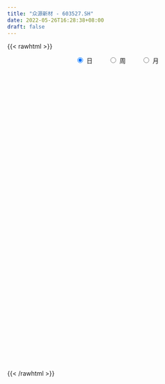 ```yaml
---
title: "众源新材 - 603527.SH"
date: 2022-05-26T16:28:38+08:00
draft: false
---
```

{{< rawhtml >}}
    <div style="text-align: center">
        <label style="padding: 1rem;"><input style="margin-right: .5rem" type="radio" name="period" value="D" checked onclick="period_change(this)">日</label>
        <label style="padding: 1rem;"><input style="margin-right: .5rem" type="radio" name="period" value="W" onclick="period_change(this)">周</label>
        <label style="padding: 1rem;"><input style="margin-right: .5rem" type="radio" name="period" value="M" onclick="period_change(this)">月</label>
    </div>
    <div id="chart" style="height: 700px;"></div> 
    <script type="text/javascript">
        const D_v = [52830.19,39964.99,31511.24,36178.96,30302.76,21988.88,21786.96,30951.12,28144.16,32013.0,32954.52,20222.88,16356.6,26072.91,25295.89,33627.58,30840.26,15581.76,13437.9,19032.56,15474.36,8182.0,11630.74,19261.76,12599.54,20991.8,15519.6,7707.52,12152.4,14955.76,11901.24,10673.36,11030.48,8835.44,11874.08,14101.0,15501.08,18373.96,30221.56,22664.36,12660.28,12856.88,16614.64,20317.08,16883.08,12968.68,66713.92,36317.8,53151.2,54293.44,55566.52,35598.32,34070.36,48028.52,48496.53,30883.36,26079.36,25188.24,60433.92,37466.82,42087.04,40168.64,62800.38,54423.63,182119.54,229432.82,102371.8,150239.46,182241.47,152955.19,130537.0,105934.6,121243.39,133792.81,129722.12,80318.46,108702.71,85307.58,74972.18,65989.21,51411.87,50998.95,47973.68,67202.93,76804.95,89525.04,95681.32,69332.24,73927.81,78787.63,68498.84,37110.16,56338.96,28925.6,29837.2,24624.84,22370.1,23557.29,24665.13,31184.96,57261.72,36865.66,43474.68,104857.86,110376.32,129212.68,99798.91,70972.04,62195.02,74702.14,68692.08,53282.2,52264.38,54906.52,36784.92,37986.6,46980.6,59995.74,81048.7,70356.47,80287.26,71989.47,63257.82,64675.69,43822.04,78664.62,196230.84,110211.88,89015.39,58654.06,79750.88,63054.28,59492.28,62373.93,57631.8,44782.39,68798.88,64567.0,69756.61,89427.64,103082.1,95662.93,154062.48,81929.58,62097.2,52907.06,54259.83,43247.2,26703.15,52041.8,49569.92,52168.08,24552.96,20587.56,25239.68,18390.2,30810.32,28890.64,47928.48,30318.86,60930.88,44220.98,26169.32,23431.24,32749.2,29564.77,31430.08,30375.0,54092.3,31649.15,26907.22,29541.68,22510.32,31318.59,26120.6,20294.92,19002.2,26009.27,17292.07,21209.16,19489.64,20277.64,16325.24,18288.16,22822.88,19840.32,39994.52,29892.6,23107.08,37226.28,26480.56,24201.98,17892.02,22030.6,16598.81,21756.84,31710.49,29033.41,30681.79,22361.84,19679.4,26674.48,39475.9,32314.63,22964.6,45722.84,74904.92,135535.22,113741.26,73948.43,55965.9,46841.12,64616.0,39132.47,26007.2,25356.68,24436.74,32714.47,26970.72,29150.4,37676.2,30395.18,23147.52,21389.4,19534.0,20101.0,24936.8,25163.28,29797.02,38745.42,44374.82,72264.02,32084.72,30515.94,24300.44,19835.5,14373.84,18661.39,29542.8,21806.0,20748.6,24831.6,32069.6,48162.36,35001.03,31322.58,27360.7,96024.62,114621.06,204361.39]
const D_histogram = [0.0,-0.0098662108,-0.0241386186,-0.0477723943,-0.0543427556,-0.0577716924,-0.053980734,-0.0451275309,-0.040859123,-0.0408330692,-0.0273433428,-0.0177702211,-0.0185097556,-0.0071441309,0.0032201344,-0.0025527447,-0.016906332,-0.0170847761,-0.0183368308,-0.0214052018,-0.0291548475,-0.0324863824,-0.0302983909,-0.0315760533,-0.0298836702,-0.0163437171,-0.0041808431,0.0014875307,0.0059118071,0.0055584267,-0.0002916746,0.0007396959,-0.0046162988,-0.0061731397,0.0035091028,0.014085128,0.0246348435,0.0251776906,0.0387503908,0.0434293863,0.0465676068,0.039088255,0.034012788,0.031257985,0.0244021792,0.0202830244,0.0299317022,0.037629161,0.046741421,0.0592833038,0.0462894592,0.0191104156,0.0150795837,0.0269789804,0.0413046966,0.0425342116,0.0441560495,0.0352061048,0.0444163936,0.04815799,0.0494168396,0.0520679952,0.0628391271,0.0717377081,0.1263767869,0.1220829001,0.1208306337,0.1375421669,0.1730793126,0.170620811,0.1584718747,0.1373977738,0.1221531575,0.1354805782,0.1544515292,0.1480822807,0.0933051815,0.0740253113,0.0353019075,0.0007192779,-0.0238216558,-0.0507344881,-0.0632230296,-0.0714942734,-0.0646491872,-0.0960787381,-0.0751945951,-0.0893766057,-0.0770460907,-0.058581812,-0.0702543119,-0.1038028057,-0.1534453852,-0.1795717229,-0.1979354532,-0.1862542415,-0.1709391941,-0.1537597639,-0.1384635518,-0.1292118621,-0.0782777125,-0.0431168536,0.0023085346,0.0949344996,0.1457727197,0.2043276768,0.1853692686,0.1765681224,0.1691953643,0.1226795515,0.0394039533,-0.0269877844,-0.0498479907,-0.0929064787,-0.1217584159,-0.1280331349,-0.1495623573,-0.1216325572,-0.0651405274,-0.0210773591,0.0404519917,0.085839059,0.1066506972,0.0832003151,0.0743306803,0.1336971171,0.1967608635,0.2058465656,0.1857831397,0.1518240226,0.1337425593,0.1056109213,0.0642772747,0.0342070908,0.0189555037,-0.0200368353,-0.0155197637,-0.0421094385,-0.100465457,-0.0628504,-0.078879218,-0.0124157822,0.0428757485,0.0500057866,0.0233343269,0.0074733455,-0.0401984375,-0.0633152827,-0.0778158073,-0.1009945861,-0.1106495206,-0.1479690246,-0.1534285605,-0.1426608847,-0.1394731803,-0.1302536494,-0.1305735904,-0.123424637,-0.0954270346,-0.07249824,-0.1000701545,-0.0875624584,-0.0754126464,-0.0545709851,-0.0561487624,-0.0746886092,-0.0658184594,-0.0794842547,-0.1076348076,-0.1468955846,-0.1657042092,-0.1459326754,-0.1427228945,-0.1434761543,-0.1532327988,-0.1421235634,-0.1181880531,-0.0753221794,-0.0358002213,-0.0034914407,-0.00115516,0.0185490597,0.0280507429,0.050608866,0.0725476735,0.0884113767,0.1194410508,0.1299340148,0.1417186769,0.1346097802,0.1438745956,0.1438197653,0.1363478154,0.1318128436,0.120300232,0.0997338057,0.0774768837,0.0326356791,-0.0078302907,-0.0265222726,-0.0461617541,-0.0796512472,-0.1380215234,-0.14543266,-0.1276949596,-0.059797355,0.0329830443,0.1639451786,0.1933777469,0.1684473352,0.1516498753,0.1267258137,0.0914653694,0.0657634883,0.0378562162,0.0199563024,0.0104788736,-0.0251553977,-0.0564965363,-0.1152711697,-0.1428606709,-0.1453731796,-0.1348383176,-0.1407680404,-0.1332390947,-0.1104795913,-0.1016427901,-0.1230280897,-0.1456874356,-0.2014105086,-0.2538321202,-0.2545645441,-0.2529385934,-0.1955449052,-0.1489199513,-0.118028914,-0.0839654368,-0.0507586516,-0.0097072798,0.017244917,0.0464224847,0.072851495,0.1078891161,0.1487478507,0.1863899642,0.2208750876,0.2423081194,0.2551353551,0.3157511818,0.2977489967]
const D_fast = [0.0,-0.0123327635,-0.032639826,-0.0682167002,-0.0883727504,-0.1062446103,-0.1159488354,-0.1183775151,-0.1243238879,-0.1345061015,-0.1278522107,-0.1227216442,-0.1280886176,-0.1185090256,-0.1073397268,-0.113750792,-0.1323309623,-0.1367806005,-0.1426168628,-0.1510365343,-0.1660748919,-0.1775280223,-0.1829146285,-0.1920863043,-0.1978648388,-0.188410815,-0.1772931517,-0.1712528953,-0.1653506671,-0.1643144408,-0.1702374608,-0.1690211663,-0.1755312357,-0.1786313615,-0.1680718434,-0.1539745361,-0.1372661097,-0.13042884,-0.1071685421,-0.0916322,-0.0768520779,-0.0745593659,-0.0711316358,-0.0660719426,-0.0668272036,-0.0658756023,-0.048743999,-0.03163925,-0.0108416346,0.0165210741,0.0150995943,-0.0073018454,-0.0075627813,0.0110813604,0.0357332507,0.0475963187,0.0602571689,0.0601087504,0.0804231377,0.0962042315,0.109817291,0.1254854454,0.1519663591,0.1787993671,0.2650326427,0.2912594809,0.3202148729,0.3713119478,0.4501189217,0.4903156229,0.5177846552,0.5310599978,0.5463536708,0.5935512361,0.6511350694,0.681786391,0.6503355872,0.6495620448,0.6196641179,0.5852613078,0.5547649601,0.5151685058,0.4868742069,0.4607293948,0.4514121842,0.3959629487,0.3980484429,0.3615222809,0.3545912733,0.3584100989,0.329174021,0.2696748259,0.1816709,0.1106516316,0.042804038,0.0079216894,-0.0194980617,-0.0407585726,-0.0600782483,-0.0831295242,-0.0517648028,-0.0273831572,0.0186193646,0.1349789545,0.2222603545,0.3318972308,0.3592811398,0.3946220242,0.4295481071,0.4137021823,0.3402775724,0.2671388886,0.2318166847,0.1655315769,0.1062400357,0.067957033,0.0090372214,0.0065588821,0.04676578,0.0855596085,0.1572019573,0.2240487894,0.2715231019,0.2688727985,0.2785858338,0.3713765499,0.4836305121,0.5441778556,0.5705602147,0.5745571033,0.5899112797,0.5881823721,0.5629180442,0.5413996329,0.5308869217,0.486885374,0.4875225047,0.4504054702,0.3669330875,0.3888355444,0.3530869219,0.4164464122,0.48245688,0.5020883647,0.4812504868,0.4672578418,0.4095364493,0.3705907835,0.336636307,0.2882088818,0.2508915671,0.1765798069,0.1327631309,0.1078655856,0.0761849949,0.0528411134,0.0198777748,-0.003829431,0.0003114127,0.0051156473,-0.0474738058,-0.0568567243,-0.0635600739,-0.0563611589,-0.0719761268,-0.1091881258,-0.1167725909,-0.1503094499,-0.2053687048,-0.2813533779,-0.3415880547,-0.3582996899,-0.3907706326,-0.4273929309,-0.4754577752,-0.4998794306,-0.5054909335,-0.4814556047,-0.4508837019,-0.4194477815,-0.4174002908,-0.3930588062,-0.3765444373,-0.3413340977,-0.3012583718,-0.2632918245,-0.2024018877,-0.15942542,-0.1122110886,-0.0856675403,-0.040434076,-0.004533965,0.022081039,0.0504992781,0.0690617245,0.0734287496,0.0705410485,0.0338587637,-0.0085647788,-0.0338873288,-0.0650672488,-0.1184695537,-0.2113452108,-0.2551145124,-0.2693005519,-0.216352286,-0.1153261257,0.0566223033,0.1343993084,0.1515807304,0.1726957394,0.1794531312,0.1670590292,0.1577980202,0.1393548021,0.126443964,0.1195862536,0.0776631329,0.0321978602,-0.0553945656,-0.1186992346,-0.1575550381,-0.1807297555,-0.2218514885,-0.2476323165,-0.2524927108,-0.2690666071,-0.3212089292,-0.380290134,-0.4863658342,-0.6022454758,-0.6666190358,-0.7282277333,-0.7197202715,-0.7103253054,-0.7089414966,-0.6958693787,-0.6753522563,-0.6367277045,-0.6054642784,-0.5646810895,-0.5200392055,-0.4580293054,-0.3799836081,-0.2957440036,-0.2060401083,-0.1240300466,-0.0474189721,0.09213465,0.1485697141]
const D_slow = [0.0,-0.0024665527,-0.0085012074,-0.0204443059,-0.0340299948,-0.0484729179,-0.0619681014,-0.0732499842,-0.0834647649,-0.0936730322,-0.1005088679,-0.1049514232,-0.1095788621,-0.1113648948,-0.1105598612,-0.1111980473,-0.1154246303,-0.1196958244,-0.124280032,-0.1296313325,-0.1369200444,-0.14504164,-0.1526162377,-0.160510251,-0.1679811686,-0.1720670979,-0.1731123086,-0.172740426,-0.1712624742,-0.1698728675,-0.1699457862,-0.1697608622,-0.1709149369,-0.1724582218,-0.1715809461,-0.1680596641,-0.1619009532,-0.1556065306,-0.1459189329,-0.1350615863,-0.1234196846,-0.1136476209,-0.1051444239,-0.0973299276,-0.0912293828,-0.0861586267,-0.0786757012,-0.0692684109,-0.0575830557,-0.0427622297,-0.0311898649,-0.026412261,-0.0226423651,-0.01589762,-0.0055714458,0.0050621071,0.0161011194,0.0249026456,0.036006744,0.0480462415,0.0604004514,0.0734174502,0.089127232,0.107061659,0.1386558557,0.1691765808,0.1993842392,0.2337697809,0.2770396091,0.3196948118,0.3593127805,0.393662224,0.4242005133,0.4580706579,0.4966835402,0.5337041103,0.5570304057,0.5755367335,0.5843622104,0.5845420299,0.5785866159,0.5659029939,0.5500972365,0.5322236682,0.5160613714,0.4920416868,0.4732430381,0.4508988866,0.4316373639,0.4169919109,0.399428333,0.3734776315,0.3351162852,0.2902233545,0.2407394912,0.1941759308,0.1514411323,0.1130011913,0.0783853034,0.0460823379,0.0265129097,0.0157336964,0.01631083,0.0400444549,0.0764876348,0.127569554,0.1739118712,0.2180539018,0.2603527429,0.2910226308,0.3008736191,0.294126673,0.2816646753,0.2584380556,0.2279984517,0.1959901679,0.1585995786,0.1281914393,0.1119063075,0.1066369677,0.1167499656,0.1382097304,0.1648724047,0.1856724834,0.2042551535,0.2376794328,0.2868696486,0.33833129,0.384777075,0.4227330806,0.4561687205,0.4825714508,0.4986407695,0.5071925421,0.5119314181,0.5069222092,0.5030422683,0.4925149087,0.4673985445,0.4516859445,0.4319661399,0.4288621944,0.4395811315,0.4520825782,0.4579161599,0.4597844963,0.4497348869,0.4339060662,0.4144521144,0.3892034679,0.3615410877,0.3245488315,0.2861916914,0.2505264702,0.2156581752,0.1830947628,0.1504513652,0.119595206,0.0957384473,0.0776138873,0.0525963487,0.0307057341,0.0118525725,-0.0017901738,-0.0158273644,-0.0344995167,-0.0509541315,-0.0708251952,-0.0977338971,-0.1344577933,-0.1758838456,-0.2123670144,-0.2480477381,-0.2839167766,-0.3222249763,-0.3577558672,-0.3873028805,-0.4061334253,-0.4150834806,-0.4159563408,-0.4162451308,-0.4116078659,-0.4045951802,-0.3919429637,-0.3738060453,-0.3517032011,-0.3218429384,-0.2893594347,-0.2539297655,-0.2202773205,-0.1843086716,-0.1483537303,-0.1142667764,-0.0813135655,-0.0512385075,-0.0263050561,-0.0069358352,0.0012230846,-0.0007344881,-0.0073650562,-0.0189054947,-0.0388183065,-0.0733236874,-0.1096818524,-0.1416055923,-0.156554931,-0.14830917,-0.1073228753,-0.0589784386,-0.0168666048,0.0210458641,0.0527273175,0.0755936598,0.0920345319,0.101498586,0.1064876616,0.10910738,0.1028185306,0.0886943965,0.0598766041,0.0241614363,-0.0121818585,-0.0458914379,-0.0810834481,-0.1143932217,-0.1420131196,-0.1674238171,-0.1981808395,-0.2346026984,-0.2849553255,-0.3484133556,-0.4120544916,-0.47528914,-0.5241753663,-0.5614053541,-0.5909125826,-0.6119039418,-0.6245936047,-0.6270204247,-0.6227091954,-0.6111035742,-0.5928907005,-0.5659184215,-0.5287314588,-0.4821339678,-0.4269151959,-0.366338166,-0.3025543272,-0.2236165318,-0.1491792826]
const D_data = [['2021-05-17', 8.1532, 8.4237, 7.9793, 8.501],['2021-05-18', 8.3754, 8.2691, 8.1629, 8.4334],['2021-05-19', 8.1629, 8.1339, 8.0276, 8.2112],['2021-05-20', 8.0663, 7.8827, 7.8151, 8.0663],['2021-05-21', 7.8924, 7.9697, 7.8634, 8.0663],['2021-05-24', 7.9214, 7.931, 7.8538, 8.018],['2021-05-25', 7.931, 7.9697, 7.8731, 7.9987],['2021-05-26', 7.931, 8.018, 7.8827, 8.047],['2021-05-27', 7.9793, 7.9504, 7.9407, 8.0856],['2021-05-28', 8.018, 7.8634, 7.8151, 8.0953],['2021-05-31', 7.8248, 8.0276, 7.8151, 8.047],['2021-06-01', 8.0566, 8.0083, 7.9504, 8.0566],['2021-06-02', 7.9697, 7.8731, 7.8248, 7.9697],['2021-06-03', 7.9117, 8.0276, 7.8441, 8.047],['2021-06-04', 7.9793, 8.0566, 7.9021, 8.0566],['2021-06-07', 8.1747, 7.8512, 7.8022, 8.2237],['2021-06-08', 7.8512, 7.665, 7.6258, 7.8512],['2021-06-09', 7.6454, 7.7728, 7.6356, 7.7826],['2021-06-10', 7.7728, 7.7238, 7.6944, 7.8218],['2021-06-11', 7.7238, 7.6552, 7.6356, 7.7924],['2021-06-15', 7.6944, 7.5278, 7.4886, 7.7042],['2021-06-16', 7.4886, 7.5082, 7.469, 7.567],['2021-06-17', 7.5082, 7.5278, 7.469, 7.6062],['2021-06-18', 7.4984, 7.4396, 7.3121, 7.4984],['2021-06-21', 7.3906, 7.4298, 7.3611, 7.469],['2021-06-22', 7.4592, 7.5768, 7.4592, 7.6356],['2021-06-23', 7.6356, 7.5964, 7.518, 7.6356],['2021-06-24', 7.5768, 7.5376, 7.518, 7.6258],['2021-06-25', 7.5768, 7.5278, 7.4298, 7.5768],['2021-06-28', 7.4788, 7.4592, 7.42, 7.5474],['2021-06-29', 7.4788, 7.3513, 7.3219, 7.4788],['2021-06-30', 7.3023, 7.4004, 7.3023, 7.4494],['2021-07-01', 7.4102, 7.2827, 7.2729, 7.4592],['2021-07-02', 7.3121, 7.2827, 7.2631, 7.3611],['2021-07-05', 7.2925, 7.42, 7.2925, 7.4396],['2021-07-06', 7.42, 7.469, 7.3808, 7.4984],['2021-07-07', 7.4984, 7.518, 7.4396, 7.5376],['2021-07-08', 7.4984, 7.42, 7.3906, 7.5572],['2021-07-09', 7.4396, 7.6258, 7.3611, 7.6454],['2021-07-12', 7.6062, 7.5768, 7.567, 7.7434],['2021-07-13', 7.5768, 7.5964, 7.5474, 7.6258],['2021-07-14', 7.5964, 7.469, 7.469, 7.6062],['2021-07-15', 7.4494, 7.4788, 7.3023, 7.5082],['2021-07-16', 7.4984, 7.4984, 7.4396, 7.616],['2021-07-19', 7.4886, 7.4298, 7.3808, 7.5572],['2021-07-20', 7.3611, 7.4396, 7.3317, 7.4494],['2021-07-21', 7.4396, 7.6356, 7.4396, 7.8316],['2021-07-22', 7.6552, 7.6748, 7.5572, 7.7336],['2021-07-23', 7.6846, 7.763, 7.6454, 7.9198],['2021-07-26', 7.7042, 7.9002, 7.665, 7.91],['2021-07-27', 7.9002, 7.616, 7.567, 8.0277],['2021-07-28', 7.616, 7.3513, 7.1945, 7.616],['2021-07-29', 7.42, 7.567, 7.4102, 7.6356],['2021-07-30', 7.518, 7.8022, 7.518, 7.8414],['2021-08-02', 7.8316, 7.9297, 7.7042, 7.9689],['2021-08-03', 7.9493, 7.8414, 7.7924, 7.9591],['2021-08-04', 7.8414, 7.8904, 7.812, 7.9002],['2021-08-05', 7.8904, 7.7728, 7.6944, 7.8904],['2021-08-06', 7.7728, 8.0375, 7.7434, 8.0375],['2021-08-09', 7.9591, 8.0473, 7.9493, 8.0865],['2021-08-10', 7.9983, 8.0767, 7.9591, 8.1355],['2021-08-11', 8.0179, 8.1551, 8.0179, 8.2041],['2021-08-12', 8.1355, 8.3511, 8.1061, 8.4491],['2021-08-13', 8.2923, 8.4491, 8.2433, 8.4687],['2021-08-16', 8.753, 9.2921, 8.7432, 9.2921],['2021-08-17', 9.1157, 8.8118, 8.5472, 9.2137],['2021-08-18', 8.7236, 8.9588, 8.6844, 9.0765],['2021-08-19', 8.7824, 9.3607, 8.6746, 9.5862],['2021-08-20', 9.2627, 9.8998, 8.8804, 10.0272],['2021-08-23', 9.9488, 9.694, 9.4489, 9.9782],['2021-08-24', 9.5666, 9.7136, 9.5077, 10.1449],['2021-08-25', 9.6156, 9.6842, 9.4881, 10.086],['2021-08-26', 9.6254, 9.8214, 9.5666, 10.1056],['2021-08-27', 9.7626, 10.3409, 9.6842, 10.4585],['2021-08-30', 10.1253, 10.684, 10.0174, 10.8212],['2021-08-31', 10.4781, 10.5957, 10.2625, 10.6545],['2021-09-01', 10.4977, 9.9978, 9.9194, 10.8702],['2021-09-02', 9.9292, 10.3899, 9.8802, 10.6349],['2021-09-03', 10.3605, 10.1155, 10.0174, 10.7526],['2021-09-06', 9.9978, 10.0664, 9.8802, 10.4585],['2021-09-07', 10.2233, 10.1056, 9.8998, 10.2233],['2021-09-08', 10.1449, 9.988, 9.8802, 10.1841],['2021-09-09', 9.988, 10.0958, 9.8998, 10.1449],['2021-09-10', 10.0958, 10.1155, 9.9292, 10.2625],['2021-09-13', 10.1449, 10.3213, 10.0174, 10.5075],['2021-09-14', 10.2233, 9.7822, 9.5175, 10.2233],['2021-09-15', 9.7626, 10.4095, 9.5862, 10.5075],['2021-09-16', 10.4095, 9.988, 9.9194, 10.5075],['2021-09-17', 9.8802, 10.3115, 9.7822, 10.4683],['2021-09-22', 10.3017, 10.4781, 10.1449, 10.684],['2021-09-23', 10.4781, 10.1253, 9.9782, 10.6545],['2021-09-24', 10.1449, 9.7136, 9.7136, 10.1743],['2021-09-27', 9.7234, 9.2333, 8.9686, 9.7724],['2021-09-28', 9.3509, 9.2333, 9.0569, 9.3999],['2021-09-29', 9.0961, 9.0961, 8.9588, 9.3607],['2021-09-30', 9.0569, 9.3313, 9.0569, 9.3901],['2021-10-08', 9.4587, 9.3313, 9.2823, 9.6058],['2021-10-11', 9.5862, 9.3313, 9.0961, 9.6058],['2021-10-12', 9.3999, 9.2921, 9.0569, 9.4881],['2021-10-13', 9.1745, 9.1843, 8.9, 9.3509],['2021-10-14', 9.2333, 9.792, 9.0471, 9.8998],['2021-10-15', 9.8312, 9.7822, 9.5666, 9.9782],['2021-10-18', 9.7528, 10.1155, 9.6058, 10.2037],['2021-10-19', 9.9684, 11.125, 9.9586, 11.125],['2021-10-20', 10.8996, 11.0956, 10.7036, 11.174],['2021-10-21', 11.0368, 11.6445, 10.929, 11.9778],['2021-10-22', 11.5171, 10.9584, 10.88, 11.6543],['2021-10-25', 10.8702, 11.1838, 10.8702, 11.2819],['2021-10-26', 11.3701, 11.3309, 11.076, 11.4779],['2021-10-27', 11.174, 10.8506, 10.7232, 11.2623],['2021-10-28', 10.9976, 10.1449, 10.1351, 10.9976],['2021-10-29', 10.1841, 9.9978, 9.9096, 10.4683],['2021-11-01', 10.0566, 10.3115, 9.8508, 10.3899],['2021-11-02', 10.3115, 9.8606, 9.7136, 10.3213],['2021-11-03', 9.7626, 9.792, 9.6058, 9.9292],['2021-11-04', 9.792, 9.9096, 9.7528, 10.0272],['2021-11-05', 9.9292, 9.5567, 9.5469, 9.939],['2021-11-08', 9.5077, 10.1056, 9.5077, 10.1351],['2021-11-09', 10.0468, 10.6349, 10.037, 10.6349],['2021-11-10', 10.5663, 10.733, 10.4095, 10.831],['2021-11-11', 10.8114, 11.2623, 10.684, 11.2917],['2021-11-12', 11.2623, 11.4191, 11.1936, 11.5563],['2021-11-15', 11.5367, 11.3897, 11.125, 11.6543],['2021-11-16', 11.5857, 10.929, 10.8702, 11.6249],['2021-11-17', 11.1446, 11.1152, 10.88, 11.2819],['2021-11-18', 11.1152, 12.2228, 11.0074, 12.2228],['2021-11-19', 12.4973, 12.7717, 11.7524, 12.9384],['2021-11-22', 12.5169, 12.4973, 12.1542, 12.6443],['2021-11-23', 12.5071, 12.3111, 12.213, 12.7227],['2021-11-24', 12.3209, 12.1836, 12.0562, 12.4581],['2021-11-25', 12.164, 12.4189, 12.164, 12.8502],['2021-11-26', 12.3307, 12.3307, 12.2522, 12.7815],['2021-11-29', 11.8504, 12.115, 11.8504, 12.5071],['2021-11-30', 12.1934, 12.1738, 12.0562, 12.6247],['2021-12-01', 12.1444, 12.3307, 11.7425, 12.3503],['2021-12-02', 12.2424, 11.9582, 11.9092, 12.3797],['2021-12-03', 12.0856, 12.4679, 11.8112, 12.6737],['2021-12-06', 12.4483, 12.066, 11.9484, 12.5953],['2021-12-07', 12.1738, 11.4485, 11.1642, 12.1738],['2021-12-08', 11.5269, 12.5953, 11.3701, 12.5953],['2021-12-09', 12.958, 11.9876, 11.8798, 12.958],['2021-12-10', 11.968, 13.1834, 11.6837, 13.1834],['2021-12-13', 13.1246, 13.4481, 12.8698, 13.5363],['2021-12-14', 13.3304, 13.1148, 12.8894, 13.4775],['2021-12-15', 12.9482, 12.7325, 12.6345, 13.2324],['2021-12-16', 12.7913, 12.8305, 12.6443, 13.154],['2021-12-17', 12.8305, 12.3111, 12.2718, 13.0364],['2021-12-20', 12.3111, 12.4483, 12.0072, 12.5855],['2021-12-21', 12.3601, 12.4581, 12.213, 12.5071],['2021-12-22', 12.4091, 12.2326, 12.1542, 12.9384],['2021-12-23', 12.115, 12.2816, 11.8308, 12.4973],['2021-12-24', 12.2718, 11.7524, 11.6935, 12.2718],['2021-12-27', 11.8308, 11.9582, 11.6053, 12.017],['2021-12-28', 12.1052, 12.0954, 11.8112, 12.1052],['2021-12-29', 12.0954, 11.9582, 11.9092, 12.213],['2021-12-30', 11.9582, 11.9876, 11.919, 12.1444],['2021-12-31', 11.9778, 11.8112, 11.7229, 12.0562],['2022-01-04', 11.8112, 11.8406, 11.6641, 12.0268],['2022-01-05', 11.8406, 12.1248, 11.7229, 12.2326],['2022-01-06', 12.1052, 12.1444, 11.821, 12.164],['2022-01-07', 12.1444, 11.4387, 11.2917, 12.5365],['2022-01-10', 11.3603, 11.8308, 11.1936, 11.9484],['2022-01-11', 11.8896, 11.8308, 11.7131, 11.9386],['2022-01-12', 11.9386, 11.9778, 11.7229, 12.1248],['2022-01-13', 11.9778, 11.7033, 11.6151, 12.1052],['2022-01-14', 11.6641, 11.3799, 11.3309, 11.7327],['2022-01-17', 11.3015, 11.6347, 11.3015, 11.8308],['2022-01-18', 11.6347, 11.2721, 11.2231, 11.7622],['2022-01-19', 11.2623, 10.8898, 10.7428, 11.3701],['2022-01-20', 10.929, 10.4487, 10.3899, 11.0662],['2022-01-21', 10.2625, 10.3997, 10.1547, 10.5663],['2022-01-24', 10.5565, 10.733, 10.3017, 10.8114],['2022-01-25', 10.5565, 10.4389, 10.3703, 10.8114],['2022-01-26', 10.3605, 10.2429, 10.0958, 10.4781],['2022-01-27', 10.2429, 9.939, 9.8802, 10.3801],['2022-01-28', 10.1056, 10.037, 9.8214, 10.2919],['2022-02-07', 10.2919, 10.1351, 10.0762, 10.3703],['2022-02-08', 10.1645, 10.4193, 10.0958, 10.4389],['2022-02-09', 10.4193, 10.4977, 10.3409, 10.5369],['2022-02-10', 10.5663, 10.5271, 10.4095, 10.6447],['2022-02-11', 10.4977, 10.1841, 10.1449, 10.6349],['2022-02-14', 10.1253, 10.4095, 10.0762, 10.4879],['2022-02-15', 10.4389, 10.3213, 10.1743, 10.4487],['2022-02-16', 10.3605, 10.5467, 10.3311, 10.5761],['2022-02-17', 10.5467, 10.6545, 10.4487, 10.7526],['2022-02-18', 10.5859, 10.6938, 9.9684, 10.7918],['2022-02-21', 10.6447, 11.0466, 10.5859, 11.2231],['2022-02-22', 11.0858, 10.9584, 10.8016, 11.1544],['2022-02-23', 10.9976, 11.1054, 10.8702, 11.125],['2022-02-24', 11.0074, 10.9584, 10.8016, 11.2819],['2022-02-25', 10.9584, 11.2525, 10.9584, 11.3603],['2022-02-28', 11.4681, 11.2525, 11.0074, 11.4681],['2022-03-01', 11.3309, 11.2329, 11.1348, 11.3897],['2022-03-02', 11.2623, 11.3309, 11.1642, 11.4289],['2022-03-03', 11.3211, 11.2917, 11.1838, 11.4289],['2022-03-04', 11.2917, 11.174, 11.0662, 11.3603],['2022-03-07', 11.3897, 11.1054, 11.0466, 11.4975],['2022-03-08', 11.2721, 10.684, 10.5859, 11.2917],['2022-03-09', 10.7722, 10.5173, 10.1645, 10.929],['2022-03-10', 10.5663, 10.6153, 10.5663, 10.8604],['2022-03-11', 10.4977, 10.4683, 10.1939, 10.733],['2022-03-14', 10.4683, 10.0958, 10.0762, 10.5467],['2022-03-15', 10.0566, 9.4391, 9.3705, 10.0958],['2022-03-16', 9.4195, 9.7724, 9.2823, 9.841],['2022-03-17', 9.9194, 9.988, 9.8802, 10.3507],['2022-03-18', 10.0762, 10.7526, 9.8998, 10.8898],['2022-03-21', 10.782, 11.4681, 10.7036, 11.7131],['2022-03-22', 11.7524, 12.6149, 11.5269, 12.6149],['2022-03-23', 12.6737, 11.9092, 11.6053, 12.6737],['2022-03-24', 11.8504, 11.3799, 11.2329, 11.9582],['2022-03-25', 11.2819, 11.4975, 11.2721, 11.7425],['2022-03-28', 11.4387, 11.3995, 11.1838, 11.7131],['2022-03-29', 11.5465, 11.2034, 11.1152, 12.0366],['2022-03-30', 11.2525, 11.2329, 11.027, 11.3603],['2022-03-31', 11.2721, 11.1152, 10.9486, 11.3211],['2022-04-01', 10.9976, 11.1544, 10.831, 11.174],['2022-04-06', 11.1544, 11.2133, 10.8604, 11.2133],['2022-04-07', 11.0662, 10.7722, 10.6447, 11.1054],['2022-04-08', 10.5565, 10.6251, 10.3899, 10.831],['2022-04-11', 10.4977, 9.9782, 9.89, 10.5761],['2022-04-12', 9.9684, 10.037, 9.7332, 10.0664],['2022-04-13', 9.8508, 10.1547, 9.8214, 10.3213],['2022-04-14', 10.1547, 10.2233, 10.0468, 10.3213],['2022-04-15', 10.1939, 9.9096, 9.8018, 10.2037],['2022-04-18', 9.9684, 9.9586, 9.6058, 9.988],['2022-04-19', 9.8116, 10.1155, 9.8116, 10.1253],['2022-04-20', 10.0762, 9.9194, 9.8018, 10.2625],['2022-04-21', 9.8018, 9.3901, 9.3215, 9.9194],['2022-04-22', 9.2823, 9.1157, 9.0078, 9.4881],['2022-04-25', 9.0078, 8.3119, 8.3021, 9.0078],['2022-04-26', 8.3707, 7.8316, 7.714, 8.4099],['2022-04-27', 7.2729, 8.0767, 7.2729, 8.2335],['2022-04-28', 8.0669, 7.8414, 7.7826, 8.2531],['2022-04-29', 8.0375, 8.4491, 7.8708, 8.4786],['2022-05-05', 8.4491, 8.3805, 8.2335, 8.5178],['2022-05-06', 8.2825, 8.2041, 8.0375, 8.2825],['2022-05-09', 8.2237, 8.2531, 8.1061, 8.4001],['2022-05-10', 8.0963, 8.2825, 8.0375, 8.3217],['2022-05-11', 8.3021, 8.4687, 8.2727, 8.6844],['2022-05-12', 8.4295, 8.3903, 8.2727, 8.6746],['2022-05-13', 8.3315, 8.508, 8.3315, 8.6452],['2022-05-16', 8.5178, 8.5864, 8.4687, 8.7138],['2022-05-17', 8.6256, 8.851, 8.4099, 8.8804],['2022-05-18', 8.9196, 9.1549, 8.753, 9.2921],['2022-05-19', 8.9294, 9.3901, 8.9294, 9.3901],['2022-05-20', 9.3313, 9.645, 9.2921, 9.645],['2022-05-23', 9.6842, 9.7626, 9.596, 9.8214],['2022-05-24', 9.7822, 9.8998, 9.6744, 10.4879],['2022-05-25', 10.1, 10.89, 10.01, 10.89],['2022-05-26', 10.99, 10.24, 10.06, 10.99]]
const W_v = [214.21,3235.54,683473.83,560675.33,306987.5699999999,490827.3,354865.91,218781.69,234634.2,195805.6,123338.34,127949.65,117450.4,101389.37,131560.38,363999.71,152966.7,191038.71,282751.79,238897.9,274794.79,130884.37,47399.82,38260.84,104747.55,150819.31,132275.43,118751.67,155047.66,125630.06,216472.9,292179.82,197499.16,84720.99,200830.8,164796.83,265911.49,519735.1899999999,417652.99,233692.49,137421.86,132855.06,163548.58,155314.49,193101.74,200278.64,132856.21,111291.3,84072.4,59678.73,86574.42,94259.47,77212.39,79816.91,94407.06,78717.79,52333.19,93775.63,99430.34,101512.47,104928.83,98121.67,61628.74,312524.58,179416.16,92638.06,70885.85,47504.78,91414.07,107001.53,74282.64,53333.83,84380.0,132550.48,203466.4,244272.45,222538.12,144292.0,111057.7,144931.04,157464.42,219350.33,125794.05,32219.55,62541.0,63021.8,91848.41,97125.6,55511.48,135618.76,113830.57,87936.98,66315.57,173247.9,243866.42,120569.14,76682.27,80731.82,52816.86,115574.36,121915.94,101521.36,65649.85,111260.24,60408.88,15289.45,77671.45,75325.77,55484.58,63299.38,34575.8,30983.6,27924.72,28597.06,27674.43,59224.17,58542.52,157154.72,376516.99,160163.87,198449.01,206679.61,113482.3,153640.84,335018.66,282868.12,284416.42,164200.06,99806.74,121810.07,138577.38,96723.58,60401.79,64940.89,82136.59,199536.25,528678.13,168805.7,122888.82,139076.68,142925.13,105379.01,58704.53,123464.29,348079.69,307572.1300000001,186246.22,371623.36,415072.39,192771.68,119663.02,109990.6,148330.52,108419.8,56925.34,51221.12,22085.99,8502.8,49754.8,38056.4,47743.28,59398.12,74114.56,112328.62,136326.3,509274.95,207872.25,102719.68,106180.72,44459.68,85399.78,73723.04,56868.2,81146.8,59118.44,29448.92,65449.32,201865.02,77803.08,54803.96,76509.0,47162.99,45975.02,66336.8,61024.64,50341.43,328738.02,233238.96,352908.39,190788.14,134884.12,120902.8,112520.06,54548.86,68970.86,57396.28,90071.68,85113.24,186034.68,227557.16,191081.41,236946.51,846405.09,644462.99,479023.05,283576.64,405271.36,184396.63,139726.6,22370.1,173534.76,487720.4500000001,329843.48,228923.02,363677.64,446651.01,400686.49,293079.28,422496.28,405256.15,223730.15,119580.72,168068.86,156135.51,174453.75,129786.11,103002.34,97554.24,156701.04,102480.25,133466.93,167152.45,454095.73,201953.47,84121.93,141758.7,119532.1,217984.92,44135.94,105132.63,171387.17,442367.77]
const W_histogram = [0.0,0.3863968091,0.9968619922,1.0301357033,0.962579589,0.9045464584,0.8043677689,0.6104238678,0.460450457,0.1328214858,-0.1242411817,-0.279651391,-0.4474921138,-0.5521619249,-0.5888131187,-0.4663301579,-0.4181138307,-0.3605021436,-0.3019059385,-0.217373014,-0.2250207991,-0.4121064768,-0.4810682646,-0.4812107726,-0.4530816214,-0.360385365,-0.3276350336,-0.3292157609,-0.2352246788,-0.1516776368,-0.0522135929,-0.0026747544,-0.0059918703,0.0297230321,0.0623652036,0.1198439877,0.2450164754,0.2939573616,0.2761383887,0.1180544283,-0.050991116,-0.146434374,-0.2499818872,-0.253463977,-0.2564420362,-0.209428196,-0.2543530858,-0.2680062382,-0.3028583501,-0.3020976003,-0.3170912954,-0.3298124572,-0.3167099249,-0.2767482072,-0.2384359376,-0.2477351653,-0.2560341523,-0.2260881773,-0.1591856319,-0.1046001601,-0.0152515223,0.0239922802,0.0620686081,0.1257894269,0.1338632182,0.1135671111,0.0903406821,0.0973493041,0.1137849152,0.1341594847,0.1364710092,0.115120372,0.1300073411,0.159300086,0.2157238968,0.2363404632,0.265658309,0.3025442074,0.282825421,0.2875907791,0.2727566972,0.2772816607,0.1862596879,0.1018306226,0.0274252325,-0.0123089111,-0.0522090104,-0.0414691699,-0.046689133,-0.0151688057,0.0130644128,0.0147595498,0.0148617064,0.0351647041,0.0570164146,0.0304576185,0.0017525098,-0.0415389714,-0.0612635226,-0.0386098766,-0.0403355349,-0.0107893597,0.0142991097,0.0283152076,0.0259192539,0.0276109891,0.0429770115,0.0348098909,0.0369388832,0.0301624062,0.0154868807,-0.0159712957,-0.0259304856,-0.030933748,-0.0242590873,-0.0053583963,0.0089565417,0.0391226882,0.0961946771,0.1131851986,0.1632679806,0.1968630126,0.1732735888,0.1727641827,0.2340192371,0.248766579,0.3426688466,0.3157988829,0.2802265755,0.2061876971,0.1517508689,0.1355163425,0.1056246327,0.0611409212,0.0356967174,0.0273442163,-0.002856304,-0.0763679059,-0.117955662,-0.1115134884,-0.1308910888,-0.1349585171,-0.1461653033,-0.1257882764,-0.0617374826,-0.0302508937,-0.0312290272,0.0375690841,0.0810601679,0.0427324764,-0.0036630413,-0.0354185415,-0.0895398538,-0.1373757379,-0.1562555106,-0.1950987684,-0.2100675298,-0.1952411104,-0.1750268662,-0.169965326,-0.1823010365,-0.1761182776,-0.1342047063,-0.0952145175,-0.0666673828,0.0008446372,-0.0346766822,-0.0483798849,-0.083329958,-0.1049159461,-0.1383380206,-0.1727909284,-0.1662379588,-0.1314781836,-0.1502311723,-0.1302980302,-0.0640566905,-0.018965299,0.0210216539,0.0408785961,0.0617708859,0.0654388499,0.0542617048,0.0564443492,0.0686019154,0.0590953848,0.0573315966,0.1084692094,0.1288076222,0.1229298044,0.1080445715,0.1071611086,0.0769097719,0.0415190748,0.0240555409,-0.0025813819,0.0039717777,0.0009490472,0.017097152,0.0299911853,0.052615991,0.0912849582,0.2040878816,0.2925477458,0.3179113914,0.3160578625,0.3090302032,0.2477587151,0.1688945947,0.1071504887,0.087904771,0.142391711,0.1035464333,0.0411559365,0.1141885514,0.2354787549,0.2656575815,0.2734414243,0.3030630097,0.2427988282,0.148814969,0.0776912864,-0.003077292,-0.065630467,-0.1721394496,-0.260815956,-0.3005381453,-0.2836691422,-0.2284405722,-0.1922080949,-0.2093697243,-0.1954414213,-0.1329168292,-0.1123413408,-0.1307641395,-0.1842493665,-0.2614906235,-0.3408526071,-0.3897011354,-0.3809459773,-0.2825101556,-0.1669696758]
const W_fast = [0.0,0.4829960114,1.3426766926,1.6334843295,1.8065731124,1.9746765964,2.0755898491,2.0342519149,1.9993911185,1.7049675187,1.4168445558,1.1915214987,0.9118077474,0.6690974552,0.4852429817,0.4911434029,0.4348312726,0.4023174237,0.3854371441,0.4156268152,0.3517238303,0.0616115334,-0.1276173206,-0.2480625216,-0.3332037758,-0.3306038606,-0.3797622877,-0.4636469552,-0.4284620428,-0.38283441,-0.2964237643,-0.2475536144,-0.2523686979,-0.2092230374,-0.1609895651,-0.0735497841,0.1128768225,0.2353070491,0.2865226734,0.15795232,-0.0238410032,-0.1558928547,-0.3219358397,-0.3887839238,-0.455872492,-0.4612157008,-0.5697288621,-0.650383574,-0.7609502735,-0.8357139238,-0.9299804427,-1.0251547188,-1.0912296677,-1.1204550018,-1.1417517166,-1.2129847356,-1.2852922607,-1.3118683301,-1.2847621926,-1.2563267608,-1.1707910036,-1.125549131,-1.0719556511,-0.9767874756,-0.9352478797,-0.9271522091,-0.9277934676,-0.8964475195,-0.8515656796,-0.7976512389,-0.7612219621,-0.7537925064,-0.706403702,-0.6372859355,-0.5269311506,-0.4472294683,-0.3514970453,-0.2389750951,-0.1879875262,-0.1113244734,-0.057969381,0.0158759977,-0.0285810531,-0.0875524627,-0.1551015447,-0.1979129161,-0.2508652679,-0.25049272,-0.2673849663,-0.2396568405,-0.2081575187,-0.2027724943,-0.1989549111,-0.1698607373,-0.1337549232,-0.1526993147,-0.180966296,-0.23464252,-0.2696829518,-0.2566817749,-0.268491317,-0.2416424817,-0.2129792348,-0.1918843351,-0.1878004753,-0.1792059929,-0.1530957175,-0.1525603654,-0.1411966523,-0.1404325278,-0.1512363331,-0.1866873334,-0.2031291447,-0.2158658442,-0.2152559552,-0.1976948633,-0.1811407899,-0.1411939713,-0.0600733132,-0.014786492,0.0761132852,0.1589240703,0.1786530436,0.2213346832,0.3410945469,0.4180335335,0.5976030127,0.6496827698,0.6841671063,0.6616751522,0.6451760412,0.6628206004,0.6593350488,0.6301365676,0.6136165432,0.6121000962,0.5811854998,0.4885819215,0.4175052499,0.3960690514,0.3439686787,0.3061616212,0.2584135092,0.247343467,0.2959598901,0.3198837556,0.3110983653,0.3892887476,0.4530448734,0.425400301,0.3780890229,0.3374788874,0.2609726116,0.1787927931,0.1208491427,0.0332311929,-0.034254451,-0.0682383093,-0.0917807816,-0.1292105729,-0.1871215425,-0.224968353,-0.2166059583,-0.2014193988,-0.1895391098,-0.1218159306,-0.1660064205,-0.1918045945,-0.247587157,-0.2954021316,-0.3634087114,-0.4410593512,-0.4760658713,-0.474175642,-0.5304864238,-0.5431277892,-0.4929006221,-0.4525505554,-0.407308189,-0.3772315979,-0.3408965866,-0.3208689101,-0.3184806289,-0.3021868972,-0.2728788522,-0.2676115366,-0.2550424256,-0.1767875104,-0.1242471922,-0.0993925589,-0.0872666489,-0.0613598346,-0.0723837284,-0.0973946568,-0.1088443055,-0.1361265738,-0.1285804697,-0.1313659384,-0.1109435456,-0.090551716,-0.0547729126,0.0067172942,0.170542188,0.3321389886,0.4369804821,0.5141414189,0.5843713104,0.585039501,0.5483990293,0.5134425455,0.5161730205,0.6062578882,0.5932992189,0.5411977063,0.642777459,0.8229373511,0.9195305732,0.995674772,1.1010621098,1.1014976354,1.0447175185,0.9930166575,0.9114787561,0.8325179643,0.6829741193,0.529093624,0.4142368983,0.3601886158,0.3583070427,0.3464874964,0.2769834359,0.2420513836,0.2713467684,0.2638369215,0.212723088,0.1131755194,-0.0294383936,-0.1940135288,-0.340287341,-0.4267686772,-0.3989603944,-0.3251623336]
const W_slow = [0.0,0.0965992023,0.3458147003,0.6033486262,0.8439935234,1.070130138,1.2712220802,1.4238280472,1.5389406614,1.5721460329,1.5410857375,1.4711728897,1.3592998613,1.22125938,1.0740561004,0.9574735609,0.8529451032,0.7628195673,0.6873430827,0.6329998292,0.5767446294,0.4737180102,0.353450944,0.2331482509,0.1198778456,0.0297815043,-0.0521272541,-0.1344311943,-0.193237364,-0.2311567732,-0.2442101714,-0.24487886,-0.2463768276,-0.2389460696,-0.2233547687,-0.1933937718,-0.1321396529,-0.0586503125,0.0103842847,0.0398978917,0.0271501128,-0.0094584807,-0.0719539525,-0.1353199468,-0.1994304558,-0.2517875048,-0.3153757763,-0.3823773358,-0.4580919234,-0.5336163234,-0.6128891473,-0.6953422616,-0.7745197428,-0.8437067946,-0.903315779,-0.9652495703,-1.0292581084,-1.0857801527,-1.1255765607,-1.1517266007,-1.1555394813,-1.1495414112,-1.1340242592,-1.1025769025,-1.0691110979,-1.0407193201,-1.0181341496,-0.9937968236,-0.9653505948,-0.9318107236,-0.8976929713,-0.8689128783,-0.8364110431,-0.7965860215,-0.7426550474,-0.6835699315,-0.6171553543,-0.5415193025,-0.4708129472,-0.3989152524,-0.3307260781,-0.261405663,-0.214840741,-0.1893830853,-0.1825267772,-0.185604005,-0.1986562576,-0.2090235501,-0.2206958333,-0.2244880347,-0.2212219315,-0.2175320441,-0.2138166175,-0.2050254415,-0.1907713378,-0.1831569332,-0.1827188057,-0.1931035486,-0.2084194292,-0.2180718984,-0.2281557821,-0.230853122,-0.2272783446,-0.2201995427,-0.2137197292,-0.2068169819,-0.1960727291,-0.1873702563,-0.1781355355,-0.170594934,-0.1667232138,-0.1707160377,-0.1771986591,-0.1849320961,-0.190996868,-0.192336467,-0.1900973316,-0.1803166595,-0.1562679903,-0.1279716906,-0.0871546955,-0.0379389423,0.0053794549,0.0485705005,0.1070753098,0.1692669546,0.2549341662,0.3338838869,0.4039405308,0.4554874551,0.4934251723,0.5273042579,0.5537104161,0.5689956464,0.5779198258,0.5847558798,0.5840418038,0.5649498274,0.5354609119,0.5075825398,0.4748597676,0.4411201383,0.4045788125,0.3731317434,0.3576973727,0.3501346493,0.3423273925,0.3517196635,0.3719847055,0.3826678246,0.3817520642,0.3728974289,0.3505124654,0.3161685309,0.2771046533,0.2283299612,0.1758130788,0.1270028012,0.0832460846,0.0407547531,-0.004820506,-0.0488500754,-0.082401252,-0.1062048814,-0.1228717271,-0.1226605678,-0.1313297383,-0.1434247095,-0.164257199,-0.1904861856,-0.2250706907,-0.2682684228,-0.3098279125,-0.3426974584,-0.3802552515,-0.412829759,-0.4288439316,-0.4335852564,-0.4283298429,-0.4181101939,-0.4026674724,-0.38630776,-0.3727423338,-0.3586312465,-0.3414807676,-0.3267069214,-0.3123740222,-0.2852567199,-0.2530548143,-0.2223223632,-0.1953112204,-0.1685209432,-0.1492935002,-0.1389137316,-0.1328998463,-0.1335451918,-0.1325522474,-0.1323149856,-0.1280406976,-0.1205429013,-0.1073889035,-0.084567664,-0.0335456936,0.0395912428,0.1190690907,0.1980835563,0.2753411071,0.3372807859,0.3795044346,0.4062920568,0.4282682495,0.4638661773,0.4897527856,0.5000417697,0.5285889076,0.5874585963,0.6538729917,0.7222333477,0.7979991002,0.8586988072,0.8959025495,0.9153253711,0.9145560481,0.8981484313,0.8551135689,0.7899095799,0.7147750436,0.643857758,0.586747615,0.5386955913,0.4863531602,0.4374928049,0.4042635976,0.3761782624,0.3434872275,0.2974248859,0.23205223,0.1468390782,0.0494137944,-0.0458226999,-0.1164502388,-0.1581926578]
const W_data = [['2017-09-08', 9.0184, 9.9198, 9.0184, 9.9198],['2017-09-15', 10.9108, 15.9745, 10.9108, 15.9745],['2017-09-22', 17.5743, 22.0765, 16.6588, 23.3931],['2017-09-29', 21.7036, 17.4705, 16.9703, 23.412],['2017-10-13', 17.7017, 17.0175, 16.1774, 18.235],['2017-10-20', 16.7768, 17.6829, 16.4323, 19.5989],['2017-10-27', 17.3006, 17.579, 16.7343, 18.6409],['2017-11-03', 17.2062, 16.3662, 15.5875, 17.4092],['2017-11-10', 16.3285, 16.6258, 16.3237, 17.5035],['2017-11-17', 16.8948, 13.563, 13.379, 17.0788],['2017-11-24', 13.5158, 13.0864, 12.6239, 14.0868],['2017-12-01', 13.1383, 13.294, 12.9731, 13.9217],['2017-12-08', 13.1241, 12.1708, 11.2317, 13.3082],['2017-12-15', 12.1, 12.0057, 11.5621, 12.3596],['2017-12-22', 12.1, 12.1803, 11.8735, 12.907],['2017-12-29', 11.9868, 14.1293, 11.9868, 15.0543],['2018-01-05', 13.8981, 13.4356, 13.412, 14.2992],['2018-01-12', 13.327, 13.6432, 13.0958, 14.101],['2018-01-19', 13.5017, 13.8084, 13.2232, 14.8183],['2018-01-26', 13.714, 14.4077, 12.5625, 15.0543],['2018-02-02', 14.0066, 13.3695, 11.9443, 15.0024],['2018-02-09', 12.5012, 10.4106, 10.2029, 12.9306],['2018-02-14', 10.5238, 10.8966, 10.5238, 11.1751],['2018-02-23', 10.8353, 11.227, 10.8306, 11.6989],['2018-03-02', 11.3686, 11.3072, 11.2317, 11.68],['2018-03-09', 11.2789, 12.1284, 11.2789, 12.3643],['2018-03-16', 12.2369, 11.4394, 11.1232, 12.5531],['2018-03-23', 11.5526, 10.8164, 10.8164, 12.152],['2018-03-30', 10.4578, 12.0151, 9.9481, 12.5672],['2018-04-04', 11.8263, 12.1803, 11.5243, 12.3738],['2018-04-13', 11.949, 12.7607, 11.9349, 12.8646],['2018-04-20', 12.7843, 12.4823, 11.5668, 13.2043],['2018-04-27', 12.1897, 11.9066, 11.3639, 12.5814],['2018-05-04', 11.916, 12.4587, 11.4205, 12.5578],['2018-05-11', 12.4115, 12.6097, 12.3643, 13.3978],['2018-05-18', 12.5437, 13.2091, 12.2275, 13.2987],['2018-05-25', 13.2091, 14.6768, 13.0031, 14.6768],['2018-06-01', 14.4701, 14.3967, 14.07, 15.6037],['2018-06-08', 14.1367, 13.8699, 13.5965, 15.5903],['2018-06-15', 13.6232, 11.7961, 11.4694, 14.4901],['2018-06-22', 11.6161, 10.8025, 10.0557, 11.6161],['2018-06-29', 11.136, 10.9292, 10.3358, 11.136],['2018-07-06', 10.9359, 10.1224, 9.7023, 11.1026],['2018-07-13', 10.1424, 10.8692, 10.1424, 11.0626],['2018-07-20', 10.8025, 10.6292, 10.2824, 11.4627],['2018-07-27', 10.5892, 11.156, 10.4358, 11.4427],['2018-08-03', 11.136, 9.7823, 9.7356, 11.436],['2018-08-10', 9.689, 9.7556, 9.2088, 9.9223],['2018-08-17', 9.5556, 9.0688, 9.0555, 9.8023],['2018-08-24', 9.0755, 9.1088, 8.8021, 9.4289],['2018-08-31', 9.1021, 8.542, 8.4953, 9.5156],['2018-09-07', 8.562, 8.1419, 7.9485, 8.6287],['2018-09-14', 8.1419, 8.1019, 7.8952, 8.4887],['2018-09-21', 8.0752, 8.2286, 7.6751, 8.3086],['2018-09-28', 8.1019, 8.0886, 7.9419, 8.9288],['2018-10-12', 7.9685, 7.2417, 6.9416, 8.2686],['2018-10-19', 7.255, 6.8616, 6.6016, 7.3617],['2018-10-26', 6.875, 7.055, 6.8016, 7.5751],['2018-11-02', 7.055, 7.4684, 6.8416, 7.5218],['2018-11-09', 7.4684, 7.3751, 7.3017, 7.9019],['2018-11-16', 7.4284, 7.9886, 7.3484, 8.0486],['2018-11-23', 7.9419, 7.5484, 7.5418, 8.1953],['2018-11-30', 7.5351, 7.6151, 7.4017, 7.8285],['2018-12-07', 7.8152, 8.1286, 7.7418, 8.6954],['2018-12-14', 8.0019, 7.5751, 7.5751, 8.2686],['2018-12-21', 7.5351, 7.135, 6.8683, 7.5351],['2018-12-28', 7.075, 6.915, 6.8816, 7.3151],['2019-01-04', 6.9483, 7.1817, 6.8349, 7.1884],['2019-01-11', 7.195, 7.3084, 7.1083, 7.3884],['2019-01-18', 7.2817, 7.4218, 7.1817, 7.5218],['2019-01-25', 7.3884, 7.235, 7.2017, 7.4151],['2019-02-01', 7.2684, 6.8616, 6.6082, 7.2684],['2019-02-15', 6.875, 7.275, 6.875, 7.5084],['2019-02-22', 7.3217, 7.5751, 7.275, 7.7352],['2019-03-01', 7.6285, 8.1886, 7.6218, 8.4353],['2019-03-08', 8.2486, 8.0286, 8.0219, 8.7821],['2019-03-15', 8.0352, 8.382, 8.0352, 9.0021],['2019-03-22', 8.4287, 8.8021, 8.3086, 8.8154],['2019-03-29', 8.5353, 8.302, 7.9552, 8.6087],['2019-04-04', 8.3353, 8.7354, 8.3353, 8.8688],['2019-04-12', 8.7554, 8.6354, 8.5153, 8.9421],['2019-04-19', 8.7887, 9.0288, 8.4153, 9.3155],['2019-04-26', 9.0021, 7.7485, 7.5484, 9.0155],['2019-04-30', 7.7285, 7.4418, 7.3351, 7.7285],['2019-05-10', 7.3151, 7.1617, 6.8349, 7.3151],['2019-05-17', 7.1283, 7.2663, 7.0417, 7.5991],['2019-05-24', 7.2595, 6.9947, 6.9675, 7.5923],['2019-05-31', 7.0082, 7.4836, 7.0082, 7.6941],['2019-06-06', 7.5719, 7.2324, 7.1576, 7.5719],['2019-06-14', 7.3342, 7.7077, 7.2052, 8.0133],['2019-06-21', 7.5515, 7.796, 7.4089, 7.8639],['2019-06-28', 7.8096, 7.5244, 7.4361, 7.9114],['2019-07-05', 7.6602, 7.4904, 7.3342, 7.7077],['2019-07-12', 7.4768, 7.7892, 7.0897, 8.4479],['2019-07-19', 7.7756, 7.9318, 7.5244, 8.0744],['2019-07-26', 7.8503, 7.3206, 7.1984, 7.9047],['2019-08-02', 7.3342, 7.1305, 7.0694, 7.4565],['2019-08-09', 7.1373, 6.7094, 6.5261, 7.1916],['2019-08-16', 6.6891, 6.7638, 6.5329, 6.8928],['2019-08-23', 6.886, 7.2324, 6.757, 7.5583],['2019-08-30', 6.9811, 6.92, 6.8724, 7.1984],['2019-09-06', 6.9811, 7.3342, 6.8996, 7.3885],['2019-09-12', 7.3953, 7.3953, 7.2867, 7.4632],['2019-09-20', 7.4361, 7.3478, 7.1101, 7.6466],['2019-09-27', 7.3953, 7.1644, 7.015, 7.4157],['2019-09-30', 7.1644, 7.2052, 7.1169, 7.4429],['2019-10-11', 7.0829, 7.4225, 7.0626, 7.5312],['2019-10-18', 7.47, 7.1509, 7.1441, 7.5379],['2019-10-25', 7.1237, 7.2663, 6.9539, 7.3003],['2019-11-01', 7.2663, 7.1441, 6.8724, 7.341],['2019-11-08', 7.1101, 6.9811, 6.9539, 7.212],['2019-11-15', 6.9811, 6.6212, 6.6144, 6.9811],['2019-11-22', 6.6008, 6.7366, 6.5872, 6.8113],['2019-11-29', 6.7638, 6.7094, 6.6415, 6.8656],['2019-12-06', 6.7162, 6.8113, 6.6076, 6.8249],['2019-12-13', 6.7977, 6.9947, 6.7706, 7.0558],['2019-12-20', 6.9811, 7.0015, 6.9811, 7.1101],['2019-12-27', 7.0286, 7.3138, 6.8588, 7.6398],['2020-01-03', 7.3342, 7.9182, 7.2731, 8.672],['2020-01-10', 7.6941, 7.6806, 7.6262, 7.9861],['2020-01-17', 7.6398, 8.3732, 7.6398, 8.509],['2020-01-23', 8.2917, 8.5294, 8.2714, 8.998],['2020-02-07', 7.6738, 7.9861, 7.3342, 8.1899],['2020-02-14', 7.9454, 8.3529, 7.7417, 8.5498],['2020-02-21', 8.2917, 9.4666, 8.2646, 9.7857],['2020-02-28', 9.2425, 9.3036, 9.2221, 10.3901],['2020-03-06', 9.5345, 10.8587, 9.29, 11.1847],['2020-03-13', 10.5803, 9.8333, 9.324, 10.784],['2020-03-20', 9.9895, 9.8469, 9.1746, 10.3766],['2020-03-27', 9.6431, 9.324, 8.8622, 9.6431],['2020-04-03', 9.1678, 9.4326, 8.4072, 9.6839],['2020-04-10', 9.453, 9.908, 9.453, 10.458],['2020-04-17', 9.8537, 9.7857, 9.582, 10.0098],['2020-04-24', 10.0778, 9.5481, 9.1134, 10.0778],['2020-04-30', 10.4445, 9.7178, 8.9437, 10.4445],['2020-05-08', 9.711, 9.9487, 9.6228, 10.8655],['2020-05-15', 9.9895, 9.6635, 9.5752, 10.947],['2020-05-22', 9.5752, 8.8893, 8.7399, 9.6567],['2020-05-29', 8.9437, 8.9776, 8.2646, 9.4055],['2020-06-05', 8.9029, 9.4666, 8.9029, 9.5277],['2020-06-12', 9.5443, 9.0806, 8.8391, 9.6989],['2020-06-19', 9.1482, 9.1675, 8.9937, 9.2835],['2020-06-24', 9.1869, 8.984, 8.955, 9.3608],['2020-07-03', 8.9937, 9.3511, 8.8101, 9.4477],['2020-07-10', 9.4477, 10.1046, 9.4477, 10.4813],['2020-07-17', 10.2108, 9.9693, 9.6795, 10.8967],['2020-07-24', 9.9887, 9.6699, 9.6023, 10.5007],['2020-07-31', 9.6409, 10.7808, 9.4574, 11.0609],['2020-08-07', 10.8677, 10.8677, 10.6939, 11.5246],['2020-08-14', 10.8677, 9.9597, 9.6312, 10.8677],['2020-08-21', 9.9693, 9.6989, 9.6216, 10.2302],['2020-08-28', 9.7472, 9.7085, 9.2835, 9.8534],['2020-09-04', 9.6216, 9.1965, 8.9067, 9.6989],['2020-09-11', 9.2738, 8.955, 8.6169, 9.3704],['2020-09-18', 8.955, 9.0613, 8.8005, 9.0999],['2020-09-25', 9.0709, 8.5493, 8.53, 9.1096],['2020-09-30', 8.559, 8.5686, 8.4817, 8.6556],['2020-10-09', 8.6459, 8.8005, 8.6459, 8.8488],['2020-10-16', 8.8101, 8.8294, 8.7425, 8.9937],['2020-10-23', 8.8681, 8.5783, 8.5783, 8.9743],['2020-10-30', 8.5976, 8.2015, 8.2015, 8.6845],['2020-11-06', 8.2112, 8.2691, 8.0276, 8.4044],['2020-11-13', 8.2788, 8.7135, 8.2788, 8.7522],['2020-11-20', 8.7522, 8.7908, 8.6652, 9.1386],['2020-11-27', 8.9067, 8.7618, 8.5783, 9.2545],['2020-12-04', 8.7522, 9.467, 8.6749, 10.1432],['2020-12-11', 9.3318, 8.2305, 8.1629, 9.5636],['2020-12-18', 8.1919, 8.3174, 8.047, 8.3947],['2020-12-25', 8.2305, 7.8441, 7.5446, 8.3947],['2020-12-31', 7.8441, 7.7572, 7.5929, 7.9407],['2021-01-08', 7.7572, 7.3321, 7.1389, 7.989],['2021-01-15', 7.2645, 6.9747, 6.6366, 7.3224],['2021-01-22', 7.0037, 7.2355, 6.9167, 7.4673],['2021-01-29', 7.2258, 7.535, 6.9457, 7.5736],['2021-02-05', 7.477, 6.7428, 6.6462, 7.4867],['2021-02-10', 6.8201, 7.0616, 6.7042, 7.1969],['2021-02-19', 7.2741, 7.7378, 7.1582, 7.8248],['2021-02-26', 7.9697, 7.6799, 7.3901, 8.5107],['2021-03-05', 7.6702, 7.7861, 7.5543, 7.9697],['2021-03-12', 7.8151, 7.6606, 7.3804, 7.9987],['2021-03-19', 7.6606, 7.7668, 7.5543, 7.931],['2021-03-26', 7.7765, 7.6123, 7.5446, 7.8924],['2021-04-02', 7.6123, 7.3997, 7.1872, 7.6123],['2021-04-09', 7.3901, 7.535, 7.3418, 7.8924],['2021-04-16', 7.5253, 7.6992, 7.3611, 7.7282],['2021-04-23', 7.6895, 7.4384, 7.3804, 7.7475],['2021-04-30', 7.3707, 7.506, 7.3707, 8.1242],['2021-05-07', 7.5253, 8.3271, 7.5253, 8.3561],['2021-05-14', 8.3271, 8.1919, 7.9214, 8.5493],['2021-05-21', 8.1532, 7.9697, 7.8151, 8.501],['2021-05-28', 7.9214, 7.8634, 7.8151, 8.0953],['2021-06-04', 7.8248, 8.0566, 7.8151, 8.0566],['2021-06-11', 8.1747, 7.6552, 7.6258, 8.2237],['2021-06-18', 7.6944, 7.4396, 7.3121, 7.7042],['2021-06-25', 7.3906, 7.5278, 7.3611, 7.6356],['2021-07-02', 7.4788, 7.2827, 7.2631, 7.5474],['2021-07-09', 7.2925, 7.6258, 7.2925, 7.6454],['2021-07-16', 7.6062, 7.4984, 7.3023, 7.7434],['2021-07-23', 7.4886, 7.763, 7.3317, 7.9198],['2021-07-30', 7.7042, 7.8022, 7.1945, 8.0277],['2021-08-06', 7.8316, 8.0375, 7.6944, 8.0375],['2021-08-13', 7.9591, 8.4491, 7.9493, 8.4687],['2021-08-20', 8.753, 9.8998, 8.5472, 10.0272],['2021-08-27', 9.9488, 10.3409, 9.4489, 10.4585],['2021-09-03', 10.1253, 10.1155, 9.8802, 10.8702],['2021-09-10', 9.9978, 10.1155, 9.8802, 10.4585],['2021-09-17', 10.1449, 10.3115, 9.5175, 10.5075],['2021-09-24', 10.3017, 9.7136, 9.7136, 10.684],['2021-09-30', 9.7234, 9.3313, 8.9588, 9.7724],['2021-10-08', 9.4587, 9.3313, 9.2823, 9.6058],['2021-10-15', 9.5862, 9.7822, 8.9, 9.9782],['2021-10-22', 9.7528, 10.9584, 9.6058, 11.9778],['2021-10-29', 10.8702, 9.9978, 9.9096, 11.4779],['2021-11-05', 10.0566, 9.5567, 9.5469, 10.3899],['2021-11-12', 9.5077, 11.4191, 9.5077, 11.5563],['2021-11-19', 11.5367, 12.7717, 10.8702, 12.9384],['2021-11-26', 12.5169, 12.3307, 12.0562, 12.8502],['2021-12-03', 11.8504, 12.4679, 11.7425, 12.6737],['2021-12-10', 12.4483, 13.1834, 11.1642, 13.1834],['2021-12-17', 13.1246, 12.3111, 12.2718, 13.5363],['2021-12-24', 12.3111, 11.7524, 11.6935, 12.9384],['2021-12-31', 11.8308, 11.8112, 11.6053, 12.213],['2022-01-07', 11.8112, 11.4387, 11.2917, 12.5365],['2022-01-14', 11.3603, 11.3799, 11.1936, 12.1248],['2022-01-21', 11.3015, 10.3997, 10.1547, 11.8308],['2022-01-28', 10.5565, 10.037, 9.8214, 10.8114],['2022-02-11', 10.2919, 10.1841, 10.0762, 10.6447],['2022-02-18', 10.1253, 10.6938, 9.9684, 10.7918],['2022-02-25', 10.6447, 11.2525, 10.5859, 11.3603],['2022-03-04', 11.4681, 11.174, 11.0074, 11.4681],['2022-03-11', 11.3897, 10.4683, 10.1645, 11.4975],['2022-03-18', 10.4683, 10.7526, 9.2823, 10.8898],['2022-03-25', 10.782, 11.4975, 10.7036, 12.6737],['2022-04-01', 11.4387, 11.1544, 10.831, 12.0366],['2022-04-08', 11.1544, 10.6251, 10.3899, 11.2133],['2022-04-15', 10.4977, 9.9096, 9.7332, 10.5761],['2022-04-22', 9.9684, 9.1157, 9.0078, 10.2625],['2022-04-29', 9.0078, 8.4491, 7.2729, 9.0078],['2022-05-06', 8.4491, 8.2041, 8.0375, 8.5178],['2022-05-13', 8.2237, 8.508, 8.0375, 8.6844],['2022-05-20', 8.5178, 9.645, 8.4099, 9.645],['2022-05-27', 9.6842, 10.24, 9.596, 10.99]]
const M_v = [1247598.9100000001,1254219.0700000001,780311.4799999999,733059.5700000001,1045863.7,382166.2399999999,590606.6,831781.9400000001,1151005.5800000001,1006612.1199999998,771479.29,415237.22,345695.83,281101.7500000001,409346.9100000001,655464.6499999999,365598.0499999999,401105.48,749390.4699999997,679759.3899999998,314536.81,392897.79,650989.9099999999,400730.37,354129.78,261362.31,132500.05,518927.4299999999,725477.8899999999,885009.92,712437.9600000001,400575.5600000001,1019908.9000000001,480230.07,1302840.9700000002,880665.5700000002,343814.8900000001,144057.28,452887.74,899787.1399999999,297137.82,355881.7,286857.34,521837.6,944774.13,361518.42,608642.6800000001,2128936.5800000001,1281953.7,1013468.79,1561804.3699999999,1342276.3699999999,628444.23,381459.6,1009590.1699999999,588754.33,763023.5100000001]
const M_histogram = [0.0,-0.097577208,-0.3109139127,-0.3855351838,-0.444920059,-0.5848930117,-0.609197931,-0.5938754537,-0.3362614834,-0.4218559445,-0.4328425198,-0.5716916538,-0.6467691226,-0.6977491354,-0.6591439862,-0.6295892185,-0.5751889246,-0.3910042389,-0.2350883528,-0.1602794681,-0.0822996439,-0.0062964077,0.0467248578,0.0742230327,0.125715895,0.1584894121,0.1709540967,0.2732289905,0.372931704,0.4827188764,0.5130927209,0.5763054113,0.5523315156,0.5213549006,0.6006838342,0.5377148226,0.4289343865,0.3226749167,0.3381170049,0.2161866564,0.1200860317,0.068366495,0.0118751795,-0.0039761682,0.0249728223,0.0071135925,0.0265042501,0.2207982233,0.2550640532,0.3098752563,0.4703171026,0.5254760937,0.4204716248,0.4104216396,0.3731461523,0.1585277067,0.1280787949]
const M_fast = [0.0,-0.12197151,-0.4130366929,-0.5840417599,-0.7546566499,-1.0408528555,-1.2174572575,-1.3506036436,-1.1770550442,-1.3681134915,-1.4873106967,-1.7690827441,-2.0058524936,-2.2312697902,-2.3574506376,-2.4852931746,-2.5746901118,-2.4882564858,-2.3911126879,-2.3563736703,-2.2989687571,-2.2245396227,-2.1598371428,-2.1137832097,-2.0308613736,-1.9584655035,-1.9032622947,-1.7326801534,-1.5397445138,-1.3092776223,-1.1506305976,-0.9433415544,-0.8292325712,-0.729870461,-0.5003705689,-0.4289108748,-0.4304577143,-0.4560484549,-0.3560771155,-0.4239607999,-0.4900399167,-0.5246678296,-0.5781903503,-0.59503574,-0.559843544,-0.5759243756,-0.5499076554,-0.3004141265,-0.2023822832,-0.070102266,0.2079188558,0.3944468704,0.3945603077,0.4871157323,0.5431267832,0.3681402642,0.3697110512]
const M_slow = [0.0,-0.024394302,-0.1021227802,-0.1985065761,-0.3097365909,-0.4559598438,-0.6082593266,-0.75672819,-0.8407935608,-0.9462575469,-1.0544681769,-1.1973910903,-1.359083371,-1.5335206548,-1.6983066514,-1.855703956,-1.9995011872,-2.0972522469,-2.1560243351,-2.1960942021,-2.2166691131,-2.218243215,-2.2065620006,-2.1880062424,-2.1565772687,-2.1169549156,-2.0742163914,-2.0059091438,-1.9126762178,-1.7919964987,-1.6637233185,-1.5196469657,-1.3815640868,-1.2512253616,-1.1010544031,-0.9666256974,-0.8593921008,-0.7787233716,-0.6941941204,-0.6401474563,-0.6101259484,-0.5930343246,-0.5900655298,-0.5910595718,-0.5848163662,-0.5830379681,-0.5764119056,-0.5212123498,-0.4574463364,-0.3799775224,-0.2623982467,-0.1310292233,-0.0259113171,0.0766940928,0.1699806309,0.2096125575,0.2416322563]
const M_data = [['2017-09-29', 9.0184, 17.4705, 9.0184, 23.412],['2017-10-31', 17.7017, 15.9415, 15.5875, 19.5989],['2017-11-30', 16.3379, 13.4733, 12.6239, 17.5035],['2017-12-29', 13.3978, 14.1293, 11.2317, 15.0543],['2018-01-31', 13.8981, 13.5866, 12.5625, 15.0543],['2018-02-28', 13.5819, 11.5668, 10.2029, 13.9453],['2018-03-30', 11.3403, 12.0151, 9.9481, 12.5672],['2018-04-27', 11.8263, 11.9066, 11.3639, 13.2043],['2018-05-31', 11.916, 15.1969, 11.4205, 15.6037],['2018-06-29', 14.8768, 10.9292, 10.0557, 15.5903],['2018-07-31', 10.9359, 11.116, 9.7023, 11.4627],['2018-08-31', 11.136, 8.542, 8.4953, 11.2226],['2018-09-28', 8.562, 8.0886, 7.6751, 8.9288],['2018-10-31', 7.9685, 7.3017, 6.6016, 8.2686],['2018-11-30', 7.3351, 7.6151, 7.2017, 8.1953],['2018-12-28', 7.8152, 6.915, 6.8683, 8.6954],['2019-01-31', 6.9483, 6.6949, 6.6082, 7.5218],['2019-02-28', 6.7216, 8.2886, 6.7216, 8.4353],['2019-03-29', 8.2953, 8.302, 7.9552, 9.0021],['2019-04-30', 8.3353, 7.4418, 7.3351, 9.3155],['2019-05-31', 7.3151, 7.4836, 6.8349, 7.6941],['2019-06-28', 7.5719, 7.5244, 7.1576, 8.0133],['2019-07-31', 7.6602, 7.2867, 7.0897, 8.4479],['2019-08-30', 7.2391, 6.92, 6.5261, 7.5583],['2019-09-30', 6.9811, 7.2052, 6.8996, 7.6466],['2019-10-31', 7.0829, 7.0082, 6.9539, 7.5379],['2019-11-29', 6.9675, 6.7094, 6.5872, 7.212],['2019-12-31', 6.7162, 8.0337, 6.6076, 8.672],['2020-01-23', 7.9454, 8.5294, 7.6262, 8.998],['2020-02-28', 7.6738, 9.3036, 7.3342, 10.3901],['2020-03-31', 9.5345, 8.8418, 8.6788, 11.1847],['2020-04-30', 8.9301, 9.7178, 8.4072, 10.458],['2020-05-29', 9.711, 8.9776, 8.2646, 10.947],['2020-06-30', 8.9029, 8.984, 8.8101, 9.6989],['2020-07-31', 9.0613, 10.7808, 8.9067, 11.0609],['2020-08-31', 10.8677, 9.3511, 9.2835, 11.5246],['2020-09-30', 9.3511, 8.5686, 8.4817, 9.3704],['2020-10-30', 8.6459, 8.2015, 8.2015, 8.9937],['2020-11-30', 8.2112, 9.6409, 8.0276, 9.6409],['2020-12-31', 9.95, 7.7572, 7.5446, 10.1432],['2021-01-29', 7.7572, 7.535, 6.6366, 7.989],['2021-02-26', 7.477, 7.6799, 6.6462, 8.5107],['2021-03-31', 7.6702, 7.2741, 7.1872, 7.9987],['2021-04-30', 7.3224, 7.506, 7.2452, 8.1242],['2021-05-31', 7.5253, 8.0276, 7.5253, 8.5493],['2021-06-30', 8.0566, 7.4004, 7.3023, 8.2237],['2021-07-30', 7.4102, 7.8022, 7.1945, 8.0277],['2021-08-31', 7.8316, 10.5957, 7.6944, 10.8212],['2021-09-30', 10.4977, 9.3313, 8.9588, 10.8702],['2021-10-29', 9.4587, 9.9978, 8.9, 11.9778],['2021-11-30', 10.0566, 12.1738, 9.5077, 12.9384],['2021-12-31', 12.1444, 11.8112, 11.1642, 13.5363],['2022-01-28', 11.8112, 10.037, 9.8214, 12.5365],['2022-02-28', 10.2919, 11.2525, 9.9684, 11.4681],['2022-03-31', 11.3309, 11.1152, 9.2823, 12.6737],['2022-04-29', 10.9976, 8.4491, 7.2729, 11.2133],['2022-05-31', 8.4491, 10.24, 8.0375, 10.99]]
        const D_a = [null,null,null,7.8151,null,null,null,null,null,null,null,null,null,null,null,8.2237,null,null,null,null,null,null,null,null,null,null,null,null,null,null,null,null,null,7.2631,null,null,null,null,null,7.7434,null,null,null,null,null,null,null,null,null,null,null,7.1945,null,null,null,null,null,null,null,null,null,null,null,null,null,null,null,null,null,null,null,null,null,null,null,null,10.8702,null,null,null,null,null,null,null,null,9.5175,null,null,null,10.684,null,null,null,null,null,null,null,null,null,8.9,null,null,null,null,null,11.9778,null,null,null,null,null,null,null,null,null,null,null,9.5077,null,null,null,null,null,null,null,null,12.9384,null,null,null,null,null,null,null,null,null,null,null,11.1642,null,null,null,13.5363,null,null,null,null,null,null,null,null,null,11.6053,null,null,null,null,null,null,null,12.5365,null,null,null,null,null,null,null,null,null,null,null,null,null,null,9.8214,null,null,null,null,null,null,null,null,null,null,null,null,null,null,null,11.4681,null,null,null,null,null,null,null,null,null,null,null,9.2823,null,null,null,null,12.6737,null,null,null,null,null,null,null,null,null,null,null,null,null,null,null,null,null,null,null,null,null,null,7.2729,null,null,null,null,8.4001,null,null,null,null,null,null,null,null,null,null,null,null,null]
const W_a = [null,null,null,23.412,null,null,null,null,null,null,null,null,11.2317,null,null,null,null,null,null,15.0543,null,null,null,null,null,null,null,null,9.9481,null,null,null,null,null,null,null,null,15.6037,null,null,null,null,null,null,null,null,null,null,null,null,null,null,null,null,null,null,6.6016,null,null,null,null,null,null,8.6954,null,null,null,null,null,null,null,6.6082,null,null,null,null,null,null,null,null,null,9.3155,null,null,null,null,6.9675,null,null,null,null,null,null,null,8.0744,null,null,null,null,null,null,null,null,null,null,null,null,null,null,null,null,null,6.5872,null,null,null,null,null,null,null,null,null,null,null,null,null,11.1847,null,null,null,null,null,null,null,null,null,null,null,8.2646,null,null,null,null,null,null,null,null,null,11.5246,null,null,null,null,null,null,null,null,null,null,null,null,8.0276,null,null,null,10.1432,null,null,null,null,null,6.6366,null,null,null,null,null,null,null,null,null,null,null,null,null,null,null,null,8.5493,null,null,null,null,null,null,7.2631,null,null,null,null,null,null,null,null,null,null,null,null,null,null,null,null,null,null,null,null,null,null,null,13.5363,null,null,null,null,null,null,null,null,null,null,null,null,null,null,null,null,null,7.2729,null,null,null,null]
const M_a = [null,null,null,null,null,null,null,null,null,null,null,null,null,6.6016,null,null,null,null,null,9.3155,null,null,null,6.5261,null,null,null,null,null,null,null,null,null,null,null,11.5246,null,null,null,null,6.6366,null,null,null,null,null,null,null,null,null,null,13.5363,null,null,null,null,null]
        const D_b = [[{ coord: ['2021-07-02', 7.7434] }, { coord: ['2021-09-01', 7.2631] }],[{ coord: ['2021-09-01', 10.684] }, { coord: ['2021-11-08', 9.5175] }],[{ coord: ['2021-11-19', 12.9384] }, { coord: ['2022-01-07', 11.6053] }],[{ coord: ['2022-01-28', 11.4681] }, { coord: ['2022-03-23', 9.8214] }]]
const W_b = [[{ coord: ['2017-09-29', 15.0543] }, { coord: ['2018-06-01', 11.2317] }],[{ coord: ['2018-10-19', 8.6954] }, { coord: ['2021-12-17', 6.6082] }]]
const M_b = [[{ coord: ['2018-10-31', 9.3155] }, { coord: ['2021-01-29', 6.6016] }]]
    </script>
{{< /rawhtml >}}
